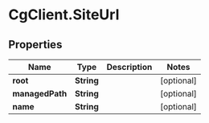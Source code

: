 # CgClient.SiteUrl

## Properties

Name | Type | Description | Notes
------------ | ------------- | ------------- | -------------
**root** | **String** |  | [optional] 
**managedPath** | **String** |  | [optional] 
**name** | **String** |  | [optional] 


